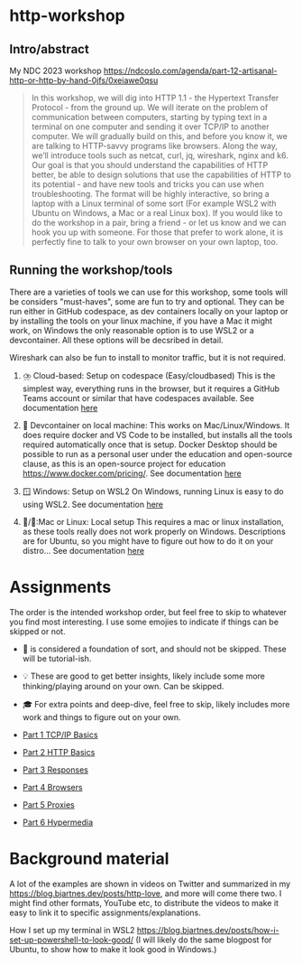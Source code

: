 # http-workshop
## Intro/abstract

My NDC 2023 workshop https://ndcoslo.com/agenda/part-12-artisanal-http-or-http-by-hand-0jfs/0xeiawe0qsu

> In this workshop, we will dig into HTTP 1.1 - the Hypertext Transfer Protocol - from the ground up. We will iterate on the problem of communication between computers, 
> starting by typing text in a terminal on one computer and sending it over TCP/IP to another computer. We will gradually build on this, and before you know it, we are 
> talking to HTTP-savvy programs like browsers. Along the way, we’ll introduce tools such as netcat, curl, jq, wireshark, nginx and k6. Our goal is that you should 
> understand the capabilities of HTTP better, be able to design solutions that use the capabilities of HTTP to its potential - and have new tools and tricks you can use 
> when troubleshooting. The format will be highly interactive, so bring a laptop with a Linux terminal of some sort (For example WSL2 with Ubuntu on Windows, a Mac or a 
> real Linux box). If you would like to do the workshop in a pair, bring a friend - or let us know and we can hook you up with someone. For those that prefer to work 
> alone, it is perfectly fine to talk to your own browser on your own laptop, too.

## Running the workshop/tools
There are a varieties of tools we can use for this workshop, some tools will be considers "must-haves", some are fun to try and optional.
They can be run either in GitHub codespace, as dev containers locally on your laptop or by installing the tools on your linux machine, if you have a Mac it might work, on Windows the only reasonable option is to use WSL2 or a devcontainer. All these options will be decsribed in detail.

Wireshark can also be fun to install to monitor traffic, but it is not required.

1. ⛈️ Cloud-based: Setup on codespace (Easy/cloudbased)
This is the simplest way, everything runs in the browser, but it requires a GitHub Teams account or similar that
have codespaces available.
See documentation [here](setup_descriptions/setup_codespace.md)

2. 🐋 Devcontainer on local machine: This works on Mac/Linux/Windows. It does require docker and VS Code to be installed, but installs all the tools required automatically once that is setup. Docker Desktop should be possible to run as a personal user under the education and open-source clause, as this is an open-source project for education https://www.docker.com/pricing/. 
See documentation [here](setup_descriptions/setup_devcontainer.md)

3. 🪟 Windows: Setup on WSL2
On Windows, running Linux is easy to do using WSL2.
See documentation [here](setup_descriptions/setup_wsl.md)

4. 🍎/🐧:Mac or Linux: Local setup
This requires a mac or linux installation, as these tools really does not work properly on Windows.
Descriptions are for Ubuntu, so you might have to figure out how to do it on your distro...
See documentation [here](setup_descriptions/setup_linuxmac.md)


# Assignments
The order is the intended workshop order, but feel free to skip to whatever you find most interesting. 
I use some emojies to indicate if things can be skipped or not.
- 🧱 is considered a foundation of sort, and should not be skipped. These will be tutorial-ish.
- 💡 These are good to get better insights, likely include some more thinking/playing around on your own. Can be skipped.
- 🎓 For extra points and deep-dive, feel free to skip, likely includes more work and things to figure out on your own.

- [Part 1 TCP/IP Basics](assignments/part_1_tcpip/tcp.md)
- [Part 2 HTTP Basics](assignments/part_2_being_a_server/http_server_basics.md)
- [Part 3 Responses](assignments/part_3_being_a_client/http_basics.md)
- [Part 4 Browsers](assignments/part_4_browsers/html.md)
- [Part 5 Proxies](assignments/part_5_proxies/proxies.md)
- [Part 6 Hypermedia](assignments/part_6_hypermedia/hypermedia.md)


# Background material

A lot of the examples are shown in videos on Twitter and summarized in my https://blog.bjartnes.dev/posts/http-love, and more will come there two. I might find other formats, YouTube etc, to distribute the videos to make it easy to link it to specific assignments/explanations.

How I set up my terminal in WSL2 https://blog.bjartnes.dev/posts/how-i-set-up-powershell-to-look-good/
(I will likely do the same blogpost for Ubuntu, to show how to make it look good in Windows.)
